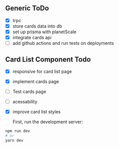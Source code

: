 ## Generic ToDo

- [x] trpc
- [x] store cards data into db
- [x] set up prisma with planetScale
- [x] integrate cards api
- [ ] add github actions and run tests on deployments

## Card List Component Todo

- [x] responsive for card list page
- [x] implement cards page
- [ ] Test cards page
- [ ] acessability
- [x] improve card list styles     
     
     First, run the development server:

```bash
npm run dev
# or
yarn dev
```
